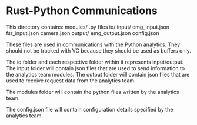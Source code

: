 # Rust-Python Communications
This directory contains:
modules/
    .py files
io/
    input/
        emg_input.json
        fsr_input.json
        camera.json
    output/
        emg_output.json
config.json


These files are used in communications with the Python analytics.
They should not be tracked with VC because they should be used as buffers only.


The io folder and each respective folder within it represents input/output. 
The input folder will contain json files that are used to send information to
the analytics team modules. The output folder will contain json files that are used
to receive request data from the analytics team.

The modules folder will contain the python files written by the analytics team.

The config.json file will contain configuration details specified by the analytics team.